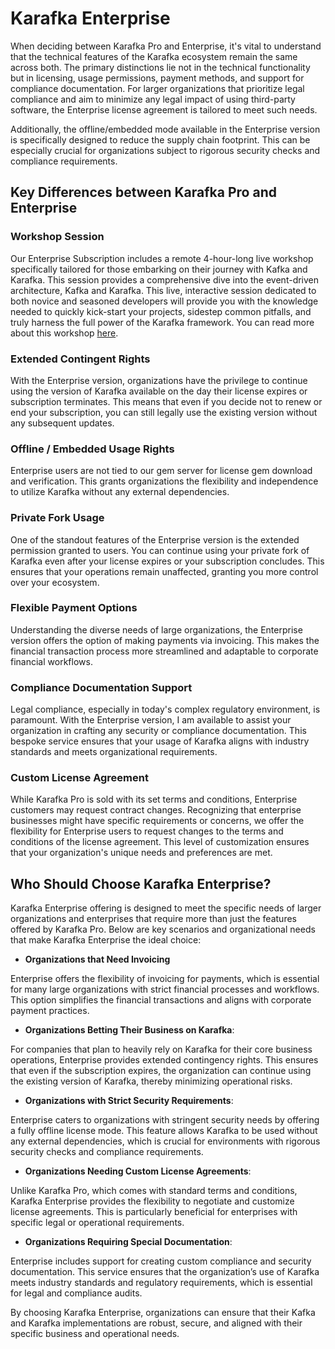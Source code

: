# Karafka Enterprise

When deciding between Karafka Pro and Enterprise, it's vital to understand that the technical features of the Karafka ecosystem remain the same across both. The primary distinctions lie not in the technical functionality but in licensing, usage permissions, payment methods, and support for compliance documentation. For larger organizations that prioritize legal compliance and aim to minimize any legal impact of using third-party software, the Enterprise license agreement is tailored to meet such needs.

Additionally, the offline/embedded mode available in the Enterprise version is specifically designed to reduce the supply chain footprint. This can be especially crucial for organizations subject to rigorous security checks and compliance requirements.

## Key Differences between Karafka Pro and Enterprise

### Workshop Session

Our Enterprise Subscription includes a remote 4-hour-long live workshop specifically tailored for those embarking on their journey with Kafka and Karafka. This session provides a comprehensive dive into the event-driven architecture, Kafka and Karafka. This live, interactive session dedicated to both novice and seasoned developers will provide you with the knowledge needed to quickly kick-start your projects, sidestep common pitfalls, and truly harness the full power of the Karafka framework. You can read more about this workshop [here](https://karafka.io/docs/Pro-Enterprise-Workshop-Session).

### Extended Contingent Rights

With the Enterprise version, organizations have the privilege to continue using the version of Karafka available on the day their license expires or subscription terminates. This means that even if you decide not to renew or end your subscription, you can still legally use the existing version without any subsequent updates.

### Offline / Embedded Usage Rights

Enterprise users are not tied to our gem server for license gem download and verification. This grants organizations the flexibility and independence to utilize Karafka without any external dependencies.

### Private Fork Usage

One of the standout features of the Enterprise version is the extended permission granted to users. You can continue using your private fork of Karafka even after your license expires or your subscription concludes. This ensures that your operations remain unaffected, granting you more control over your ecosystem.

### Flexible Payment Options

Understanding the diverse needs of large organizations, the Enterprise version offers the option of making payments via invoicing. This makes the financial transaction process more streamlined and adaptable to corporate financial workflows.

### Compliance Documentation Support

Legal compliance, especially in today's complex regulatory environment, is paramount. With the Enterprise version, I am available to assist your organization in crafting any security or compliance documentation. This bespoke service ensures that your usage of Karafka aligns with industry standards and meets organizational requirements.

### Custom License Agreement

While Karafka Pro is sold with its set terms and conditions, Enterprise customers may request contract changes. Recognizing that enterprise businesses might have specific requirements or concerns, we offer the flexibility for Enterprise users to request changes to the terms and conditions of the license agreement. This level of customization ensures that your organization's unique needs and preferences are met.

## Who Should Choose Karafka Enterprise?

Karafka Enterprise offering is designed to meet the specific needs of larger organizations and enterprises that require more than just the features offered by Karafka Pro. Below are key scenarios and organizational needs that make Karafka Enterprise the ideal choice:

- **Organizations that Need Invoicing**

Enterprise offers the flexibility of invoicing for payments, which is essential for many large organizations with strict financial processes and workflows. This option simplifies the financial transactions and aligns with corporate payment practices.

- **Organizations Betting Their Business on Karafka**:

For companies that plan to heavily rely on Karafka for their core business operations, Enterprise provides extended contingency rights. This ensures that even if the subscription expires, the organization can continue using the existing version of Karafka, thereby minimizing operational risks.

- **Organizations with Strict Security Requirements**:

Enterprise caters to organizations with stringent security needs by offering a fully offline license mode. This feature allows Karafka to be used without any external dependencies, which is crucial for environments with rigorous security checks and compliance requirements.

- **Organizations Needing Custom License Agreements**:

Unlike Karafka Pro, which comes with standard terms and conditions, Karafka Enterprise provides the flexibility to negotiate and customize license agreements. This is particularly beneficial for enterprises with specific legal or operational requirements.

- **Organizations Requiring Special Documentation**:

Enterprise includes support for creating custom compliance and security documentation. This service ensures that the organization’s use of Karafka meets industry standards and regulatory requirements, which is essential for legal and compliance audits.

By choosing Karafka Enterprise, organizations can ensure that their Kafka and Karafka implementations are robust, secure, and aligned with their specific business and operational needs.
